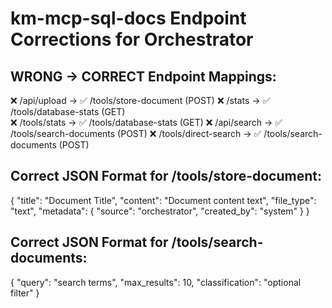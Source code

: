 ﻿# km-mcp-sql-docs Endpoint Corrections for Orchestrator

## WRONG → CORRECT Endpoint Mappings:

❌ /api/upload          → ✅ /tools/store-document  (POST)
❌ /stats               → ✅ /tools/database-stats  (GET)  
❌ /tools/stats         → ✅ /tools/database-stats  (GET)
❌ /api/search          → ✅ /tools/search-documents (POST)
❌ /tools/direct-search → ✅ /tools/search-documents (POST)

## Correct JSON Format for /tools/store-document:
{
    "title": "Document Title",
    "content": "Document content text",
    "file_type": "text",
    "metadata": {
        "source": "orchestrator",
        "created_by": "system"
    }
}

## Correct JSON Format for /tools/search-documents:
{
    "query": "search terms",
    "max_results": 10,
    "classification": "optional filter"
}
